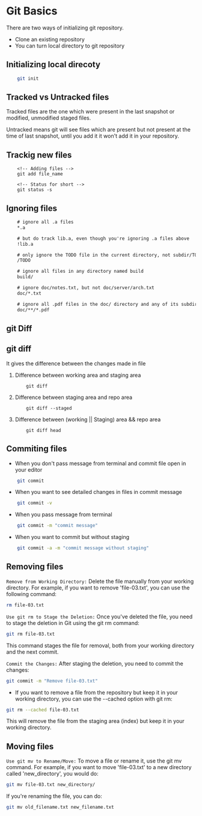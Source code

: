 # Git Basics

There are two ways of initializing git repository.

- Clone an existing repository
- You can turn local directory to git repository

## Initializing local direcoty

```bash
    git init
```

## Tracked vs Untracked files

Tracked files are the one which were present in the last snapshot or modified, unmodified staged files.

Untracked means git will see files which are present but not present at the time of last snapshot, until you add it it won't add it in your repository.

## Trackig new files

```git
    <!-- Adding files -->
    git add file_name

    <!-- Status for short -->
    git status -s
```

## Ignoring files

```txt
    # ignore all .a files
    *.a

    # but do track lib.a, even though you're ignoring .a files above
    !lib.a

    # only ignore the TODO file in the current directory, not subdir/TODO
    /TODO

    # ignore all files in any directory named build
    build/

    # ignore doc/notes.txt, but not doc/server/arch.txt
    doc/*.txt

    # ignore all .pdf files in the doc/ directory and any of its subdirectories
    doc/**/*.pdf
```

## git Diff

## git diff

It gives the difference between the changes made in file

1. Difference between working area and staging area

   ```git
       git diff
   ```

2. Difference between staging area and repo area

   ```git
       git diff --staged
   ```

3. Difference between (working || Staging) area && repo area

   ```git
       git diff head
   ```

## Commiting files

- When you don't pass message from terminal and commit file open in your editor

```bash
    git commit
```

- When you want to see detailed changes in files in commit message

```bash
    git commit -v
```

- When you pass message from terminal

```bash
    git commit -m "commit message"
```

- When you want to commit but without staging

```bash
    git commit -a -m "commit message without staging"
```

## Removing files

`Remove from Working Directory:`
Delete the file manually from your working directory. For example, if you want to remove 'file-03.txt', you can use the following command:

```bash
rm file-03.txt
```

`Use git rm to Stage the Deletion:`
Once you've deleted the file, you need to stage the deletion in Git using the git rm command:

```bash
git rm file-03.txt
```

This command stages the file for removal, both from your working directory and the next commit.

`Commit the Changes:`
After staging the deletion, you need to commit the changes:

```bash
git commit -m "Remove file-03.txt"
```

- If you want to remove a file from the repository but keep it in your working directory, you can use the --cached option with git rm:

```bash
git rm --cached file-03.txt
```

This will remove the file from the staging area (index) but keep it in your working directory.

## Moving files

`Use git mv to Rename/Move:`
To move a file or rename it, use the git mv command. For example, if you want to move 'file-03.txt' to a new directory called 'new_directory', you would do:

```bash
git mv file-03.txt new_directory/
```

If you're renaming the file, you can do:

```bash
git mv old_filename.txt new_filename.txt
```

